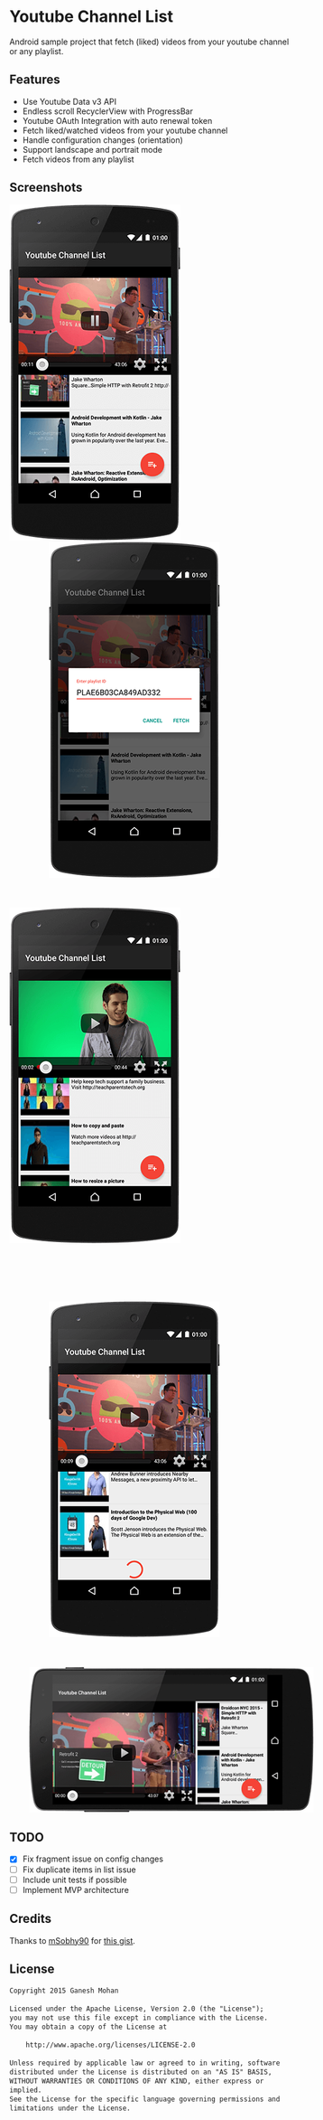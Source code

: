 Youtube Channel List
====================

Android sample project that fetch (liked) videos from your youtube channel or any playlist.

Features
--------

* Use Youtube Data v3 API 
* Endless scroll RecyclerView with ProgressBar
* Youtube OAuth Integration with auto renewal token
* Fetch liked/watched videos from your youtube channel
* Handle configuration changes (orientation)
* Support landscape and portrait mode
* Fetch videos from any playlist

Screenshots
-----------

<img src="/art/01.png">
<img src="/art/02.png" hspace="70">
<img src="/art/03.png" vspace="50">
<img src="/art/04.png" hspace="70" vspace="50">
<img src="/art/05.png" hspace ="35">

TODO
----

- [x] Fix fragment issue on config changes
- [ ] Fix duplicate items in list issue
- [ ] Include unit tests if possible
- [ ] Implement MVP architecture 

Credits
-------

Thanks to [mSobhy90](https://github.com/mSobhy90) for [this gist](https://gist.github.com/mSobhy90/cf7fa98803a0d7716a4a).

License
-------

    Copyright 2015 Ganesh Mohan

    Licensed under the Apache License, Version 2.0 (the "License");
    you may not use this file except in compliance with the License.
    You may obtain a copy of the License at

        http://www.apache.org/licenses/LICENSE-2.0

    Unless required by applicable law or agreed to in writing, software
    distributed under the License is distributed on an "AS IS" BASIS,
    WITHOUT WARRANTIES OR CONDITIONS OF ANY KIND, either express or implied.
    See the License for the specific language governing permissions and
    limitations under the License.
